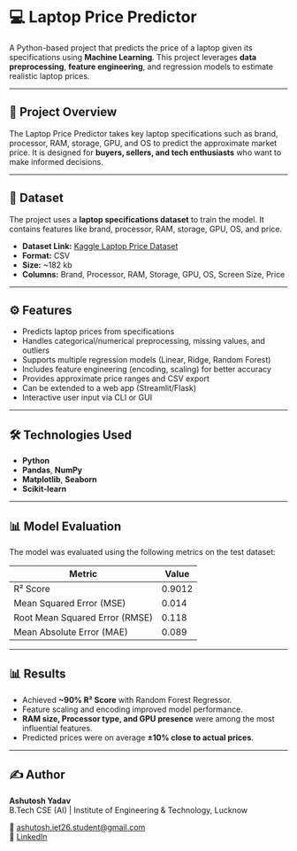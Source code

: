 # 💻 Laptop Price Predictor

A Python-based project that predicts the price of a laptop given its specifications using **Machine Learning**. This project leverages **data preprocessing**, **feature engineering**, and regression models to estimate realistic laptop prices.

---

## 📝 Project Overview

The Laptop Price Predictor takes key laptop specifications such as brand, processor, RAM, storage, GPU, and OS to predict the approximate market price. It is designed for **buyers, sellers, and tech enthusiasts** who want to make informed decisions.

---
## 📂 Dataset

The project uses a **laptop specifications dataset** to train the model. It contains features like brand, processor, RAM, storage, GPU, OS, and price.  

- **Dataset Link:** [Kaggle Laptop Price Dataset](https://www.kaggle.com/datasets/ganeshmohane/laptop-datacsv)  
- **Format:** CSV  
- **Size:** ~182 kb  
- **Columns:** Brand, Processor, RAM, Storage, GPU, OS, Screen Size, Price
---
## ⚙️ Features

- Predicts laptop prices from specifications  
- Handles categorical/numerical preprocessing, missing values, and outliers  
- Supports multiple regression models (Linear, Ridge, Random Forest)  
- Includes feature engineering (encoding, scaling) for better accuracy  
- Provides approximate price ranges and CSV export  
- Can be extended to a web app (Streamlit/Flask)  
- Interactive user input via CLI or GUI  
---
## 🛠️ Technologies Used

- **Python**  
- **Pandas**, **NumPy**  
- **Matplotlib**, **Seaborn**  
- **Scikit-learn**
---

## 📊 Model Evaluation

The model was evaluated using the following metrics on the test dataset:

| Metric | Value |
|--------|-------|
| R² Score | 0.9012|
| Mean Squared Error (MSE) | 0.014 |
| Root Mean Squared Error (RMSE) | 0.118 |
| Mean Absolute Error (MAE) | 0.089 |

---
## 📊 Results  

- Achieved **~90% R² Score** with Random Forest Regressor.  
- Feature scaling and encoding improved model performance.  
- **RAM size, Processor type, and GPU presence** were among the most influential features.  
- Predicted prices were on average **±10% close to actual prices**.
---
## ✍️ Author

**Ashutosh Yadav**  
B.Tech CSE (AI) | Institute of Engineering & Technology, Lucknow  

📧 [ashutosh.iet26.student@gmail.com](mailto:ashutosh.iet26.student@gmail.com)  
🔗 [LinkedIn](https://www.linkedin.com/in/ashutosh-yadav-93b303263/)

